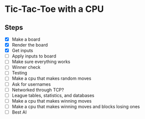 # Tic-Tac-Toe with a CPU

## Steps

- [x] Make a board
- [x] Render the board
- [x] Get inputs
- [ ] Apply inputs to board
- [ ] Make sure everything works
- [ ] Winner check
- [ ] Testing
- [ ] Make a cpu that makes random moves
- [ ] Ask for usernames
- [ ] Networked through TCP?
- [ ] League tables, statistics, and databases
- [ ] Make a cpu that makes winning moves
- [ ] Make a cpu that makes winning moves and blocks losing ones
- [ ] Best AI 
